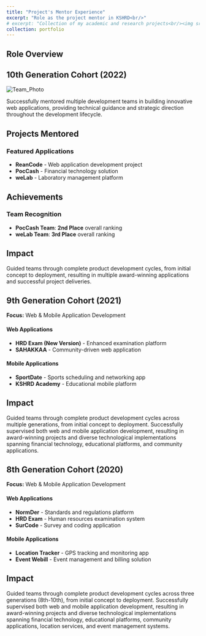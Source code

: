 ```yaml
---
title: "Project's Mentor Experience"
excerpt: "Role as the project mentor in KSHRD<br/>"
# excerpt: "Collection of my academic and research projects<br/><img src='/images/500x300.png'>"
collection: portfolio
---
```



## Role Overview
## 10th Generation Cohort (2022)

![Team_Photo](/images/hrd/welab.JPG)


Successfully mentored multiple development teams in building innovative web applications, providing technical guidance and strategic direction throughout the development lifecycle.

## Projects Mentored

### Featured Applications
- **ReanCode** - Web application development project
- **PocCash** - Financial technology solution
- **weLab** - Laboratory management platform

## Achievements

### Team Recognition
- **PocCash Team**: **2nd Place** overall ranking
- **weLab Team**: **3rd Place** overall ranking

## Impact
Guided teams through complete product development cycles, from initial concept to deployment, resulting in multiple award-winning applications and successful project deliveries.

## 9th Generation Cohort (2021)

**Focus:** Web & Mobile Application Development

#### Web Applications
- **HRD Exam (New Version)** - Enhanced examination platform
- **SAHAKKAA** - Community-driven web application

#### Mobile Applications
- **SportDate** - Sports scheduling and networking app
- **KSHRD Academy** - Educational mobile platform

## Impact
Guided teams through complete product development cycles across multiple generations, from initial concept to deployment. Successfully supervised both web and mobile application development, resulting in award-winning projects and diverse technological implementations spanning financial technology, educational platforms, and community applications.


## 8th Generation Cohort (2020)
**Focus:** Web & Mobile Application Development

#### Web Applications
- **NormDer** - Standards and regulations platform
- **HRD Exam** - Human resources examination system
- **SurCode** - Survey and coding application

#### Mobile Applications
- **Location Tracker** - GPS tracking and monitoring app
- **Event Webill** - Event management and billing solution

## Impact
Guided teams through complete product development cycles across three generations (8th-10th), from initial concept to deployment. Successfully supervised both web and mobile application development, resulting in award-winning projects and diverse technological implementations spanning financial technology, educational platforms, community applications, location services, and event management systems.